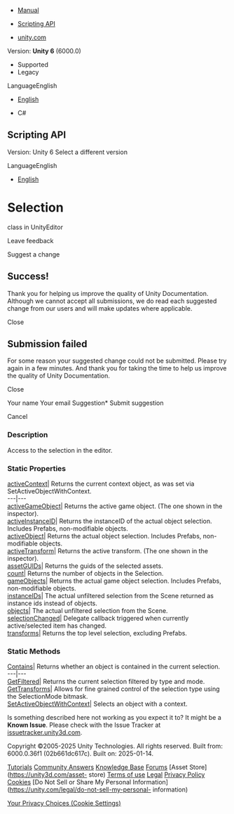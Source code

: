 [ ]()

  * [Manual](../Manual/index.html)
  * [Scripting API](../ScriptReference/index.html)

  * [unity.com](https://unity.com/)

Version: **Unity 6** (6000.0)

  * Supported
  * Legacy

LanguageEnglish

  * [English]()

  * C#

[ ](https://docs.unity3d.com)

## Scripting API

Version: Unity 6 Select a different version

LanguageEnglish

  * [English]()

# Selection

class in UnityEditor

Leave feedback

Suggest a change

## Success!

Thank you for helping us improve the quality of Unity Documentation. Although
we cannot accept all submissions, we do read each suggested change from our
users and will make updates where applicable.

Close

## Submission failed

For some reason your suggested change could not be submitted. Please <a>try
again</a> in a few minutes. And thank you for taking the time to help us
improve the quality of Unity Documentation.

Close

Your name Your email Suggestion* Submit suggestion

Cancel

[ ]()

### Description

Access to the selection in the editor.

### Static Properties

[activeContext](Selection-activeContext.html)| Returns the current context
object, as was set via SetActiveObjectWithContext.  
---|---  
[activeGameObject](Selection-activeGameObject.html)| Returns the active game
object. (The one shown in the inspector).  
[activeInstanceID](Selection-activeInstanceID.html)| Returns the instanceID of
the actual object selection. Includes Prefabs, non-modifiable objects.  
[activeObject](Selection-activeObject.html)| Returns the actual object
selection. Includes Prefabs, non-modifiable objects.  
[activeTransform](Selection-activeTransform.html)| Returns the active
transform. (The one shown in the inspector).  
[assetGUIDs](Selection-assetGUIDs.html)| Returns the guids of the selected
assets.  
[count](Selection-count.html)| Returns the number of objects in the Selection.  
[gameObjects](Selection-gameObjects.html)| Returns the actual game object
selection. Includes Prefabs, non-modifiable objects.  
[instanceIDs](Selection-instanceIDs.html)| The actual unfiltered selection
from the Scene returned as instance ids instead of objects.  
[objects](Selection-objects.html)| The actual unfiltered selection from the
Scene.  
[selectionChanged](Selection-selectionChanged.html)| Delegate callback
triggered when currently active/selected item has changed.  
[transforms](Selection-transforms.html)| Returns the top level selection,
excluding Prefabs.  
  
### Static Methods

[Contains](Selection.Contains.html)| Returns whether an object is contained in
the current selection.  
---|---  
[GetFiltered](Selection.GetFiltered.html)| Returns the current selection
filtered by type and mode.  
[GetTransforms](Selection.GetTransforms.html)| Allows for fine grained control
of the selection type using the SelectionMode bitmask.  
[SetActiveObjectWithContext](Selection.SetActiveObjectWithContext.html)|
Selects an object with a context.  
  
Is something described here not working as you expect it to? It might be a
**Known Issue**. Please check with the Issue Tracker at
[issuetracker.unity3d.com](https://issuetracker.unity3d.com).

Copyright ©2005-2025 Unity Technologies. All rights reserved. Built from:
6000.0.36f1 (02b661dc617c). Built on: 2025-01-14.

[Tutorials](https://unity3d.com/learn) [Community
Answers](https://answers.unity3d.com) [Knowledge
Base](https://support.unity3d.com/hc/en-us)
[Forums](https://forum.unity3d.com) [Asset Store](https://unity3d.com/asset-
store) [Terms of use](https://docs.unity3d.com/Manual/TermsOfUse.html)
[Legal](https://unity.com/legal) [Privacy
Policy](https://unity.com/legal/privacy-policy)
[Cookies](https://unity.com/legal/cookie-policy) [Do Not Sell or Share My
Personal Information](https://unity.com/legal/do-not-sell-my-personal-
information)

[Your Privacy Choices (Cookie Settings)](javascript:void\(0\);)

